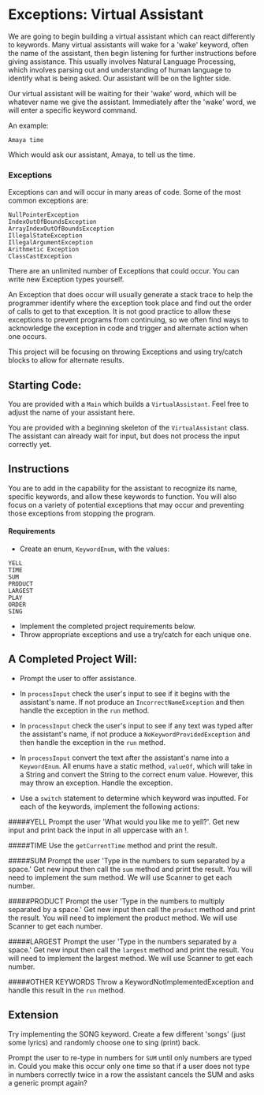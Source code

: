 # Exceptions: Virtual Assistant

We are going to begin building a virtual assistant which can react
differently to keywords. Many virtual assistants will wake for a
'wake' keyword, often the name of the assistant, then begin
listening for further instructions before giving assistance. This
usually involves Natural Language Processing, which involves
parsing out and understanding of human language to identify what
is being asked. Our assistant will be on the lighter side.

Our virtual assistant will be waiting for their 'wake' word,
which will be whatever name we give the assistant. Immediately
after the 'wake' word, we will enter a specific keyword command.

An example:
```
Amaya time
```

Which would ask our assistant, Amaya, to tell us the time.

### Exceptions
Exceptions can and will occur in many areas of code. Some of the most
common exceptions are: 
```
NullPointerException
IndexOutOfBoundsException
ArrayIndexOutOfBoundsException
IllegalStateException
IllegalArgumentException
Arithmetic Exception
ClassCastException
```
There are an unlimited number of Exceptions that could occur. You
can write new Exception types yourself.

An Exception that does occur will usually generate a stack trace
to help the programmer identify where the exception took place
and find out the order of calls to get to that exception. It is not
good practice to allow these exceptions to prevent programs from
continuing, so we often find ways to acknowledge the exception in
code and trigger and alternate action when one occurs.

This project will be focusing on throwing Exceptions and using 
try/catch blocks to allow for alternate results.




## Starting Code:

You are provided with a `Main` which builds a `VirtualAssistant`. 
Feel free to adjust the name of your assistant here.

You are provided with a beginning skeleton of the `VirtualAssistant`
class. The assistant can already wait for input, but does not
process the input correctly yet.
## Instructions

You are to add in the capability for the assistant to recognize its
name, specific keywords, and allow these keywords to function.
You will also focus on a variety of potential exceptions that may
occur and preventing those exceptions from stopping the program.


#### Requirements

- Create an enum, `KeywordEnum`, with the values: 
```
YELL
TIME
SUM
PRODUCT
LARGEST
PLAY
ORDER
SING
```
- Implement the completed project requirements below.
- Throw appropriate exceptions and use a try/catch for each unique one.

## A Completed Project Will:

- Prompt the user to offer assistance.

- In `processInput` check the user's input to see if it begins 
with the assistant's name. If not produce an `IncorrectNameException` 
and then handle the exception in the `run` method.

- In `processInput` check the user's input to see if any text was 
typed after the assistant's name, if not produce a
`NoKeywordProvidedException` and then handle the exception in 
the `run` method.

- In `processInput` convert the text after the assistant's name
into a `KeywordEnum`. All enums have a static method, `valueOf`,
which will take in a String and convert the String to the 
correct enum value. However, this may throw an exception. Handle
the exception.

- Use a `switch` statement to determine which keyword was
inputted. For each of the keywords, implement the following
actions:

#####YELL
Prompt the user 'What would you like me to yell?'. 
Get new input and print back the input in all uppercase with an !.

#####TIME
Use the `getCurrentTime` method and print the result.


#####SUM
Prompt the user 'Type in the numbers to sum separated by a space.' 
Get new input then call the `sum` method and print the result.
You will need to implement the sum method. We will use Scanner
to get each number.

#####PRODUCT
Prompt the user 'Type in the numbers to multiply separated by a space.'
Get new input then call the `product` method and print the result.
You will need to implement the product method. We will use Scanner
to get each number.

#####LARGEST
Prompt the user 'Type in the numbers separated by a space.'
Get new input then call the `largest` method and print the result.
You will need to implement the largest method. We will use Scanner
to get each number.

#####OTHER KEYWORDS
Throw a KeywordNotImplementedException and handle this result
in the `run` method.



## Extension

Try implementing the SONG keyword. Create a few different 'songs'
(just some lyrics) and randomly choose one to sing (print) back.

Prompt the user to re-type in numbers for `SUM` until only
numbers are typed in. Could you make this occur only one time
so that if a user does not type in numbers correctly twice
in a row the assistant cancels the SUM and asks a generic prompt
again?
